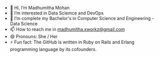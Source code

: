- 👋 Hi, I’m Madhumitha Mohan
- 👀 I’m interested in Data Sciemce and DevOps
- 🌱 I’m complete my Bachelor's in Computer Science and Engineering - Data Science 
- 📫 How to reach me in madhumitha.xworkz@gmail.com
- 😄 Pronouns: She / Her
- ⚡ Fun fact: The GitHub is written in Ruby on Rails and Erlang programming language by its cofounders.

<!---
madhumitha-6/madhumitha-6 is a ✨ special ✨ repository because its `README.md` (this file) appears on your GitHub profile.
You can click the Preview link to take a look at your changes.
--->
